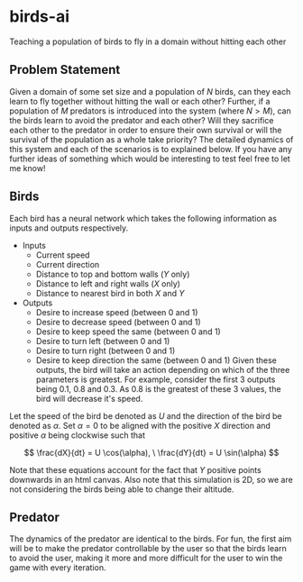 # birds-ai
Teaching a population of birds to fly in a domain without hitting each other

## Problem Statement

Given a domain of some set size and a population of $N$ birds, can they each learn to fly together without hitting the wall or each other? Further, if a population of $M$ predators is introduced into the system (where $N > M$), can the birds learn to avoid the predator and each other? Will they sacrifice each other to the predator in order to ensure their own survival or will the survival of the population as a whole take priority? The detailed dynamics of this system and each of the scenarios is to explained below. If you have any further ideas of something which would be interesting to test feel free to let me know!

## Birds

Each bird has a neural network which takes the following information as inputs and outputs respectively.
- Inputs
  - Current speed
  - Current direction
  - Distance to top and bottom walls ($Y$ only)
  - Distance to left and right walls ($X$ only)
  - Distance to nearest bird in both $X$ and $Y$
- Outputs
  - Desire to increase speed (between 0 and 1)
  - Desire to decrease speed (between 0 and 1)
  - Desire to keep speed the same (between 0 and 1)
  - Desire to turn left (between 0 and 1)
  - Desire to turn right (between 0 and 1)
  - Desire to keep direction the same (between 0 and 1)
Given these outputs, the bird will take an action depending on which of the three parameters is greatest. For example, consider the first 3 outputs being 0.1, 0.8 and 0.3. As 0.8 is the greatest of these 3 values, the bird will decrease it's speed.

Let the speed of the bird be denoted as $U$ and the direction of the bird be denoted as $\alpha$. Set $\alpha = 0$ to be aligned with the positive $X$ direction and positive $\alpha$ being clockwise such that

$$
\frac{dX}{dt} = U \cos(\alpha), \ \frac{dY}{dt} = U \sin(\alpha)
$$

Note that these equations account for the fact that $Y$ positive points downwards in an html canvas. Also note that this simulation is 2D, so we are not considering the birds being able to change their altitude.

## Predator

The dynamics of the predator are identical to the birds. For fun, the first aim will be to make the predator controllable by the user so that the birds learn to avoid the user, making it more and more difficult for the user to win the game with every iteration.
